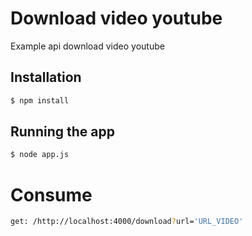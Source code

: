# Download video youtube

Example api download video youtube

## Installation

```bash
$ npm install
```

## Running the app

```bash
$ node app.js
```


# Consume
```bash
get: /http://localhost:4000/download?url='URL_VIDEO'
```